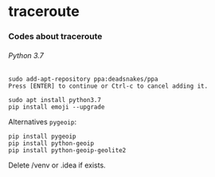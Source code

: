 # traceroute

### Codes about traceroute

###### Python 3.7
```
sudo add-apt-repository ppa:deadsnakes/ppa
Press [ENTER] to continue or Ctrl-c to cancel adding it.

sudo apt install python3.7
pip install emoji --upgrade
```
Alternatives `pygeoip`:
```
pip install pygeoip
pip install python-geoip
pip install python-geoip-geolite2
```

Delete /venv or .idea if exists.